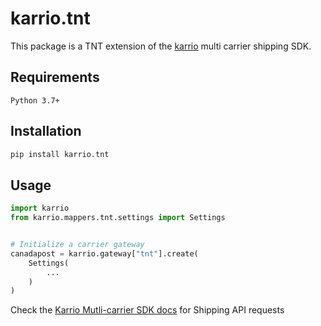 # karrio.tnt

This package is a TNT extension of the [karrio](https://pypi.org/project/karrio) multi carrier shipping SDK.

## Requirements

`Python 3.7+`

## Installation

```bash
pip install karrio.tnt
```

## Usage

```python
import karrio
from karrio.mappers.tnt.settings import Settings


# Initialize a carrier gateway
canadapost = karrio.gateway["tnt"].create(
    Settings(
        ...
    )
)
```

Check the [Karrio Mutli-carrier SDK docs](https://docs.karrio.io) for Shipping API requests
